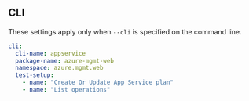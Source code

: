 ## CLI

These settings apply only when `--cli` is specified on the command line.

``` yaml $(cli)
cli:
  cli-name: appservice
  package-name: azure-mgmt-web
  namespace: azure.mgmt.web
  test-setup:
    - name: "Create Or Update App Service plan"
    - name: "List operations"
```
